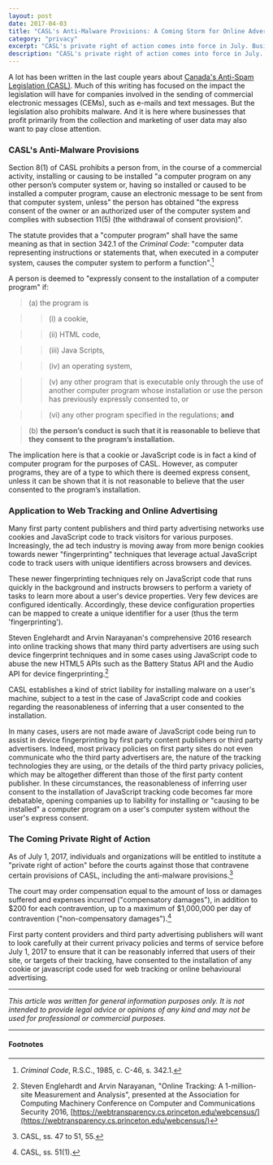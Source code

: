 ```yaml
---
layout: post
date: 2017-04-03
title: "CASL's Anti-Malware Provisions: A Coming Storm for Online Advertisers?"
category: "privacy"
excerpt: "CASL's private right of action comes into force in July. Businesses that profit from web tracking will want to pay close attention."
description: "CASL's private right of action comes into force in July. Businesses that profit from web tracking will want to pay close attention."
---
```


A lot has been written in the last couple years about [Canada's Anti-Spam Legislation (CASL)](http://laws-lois.justice.gc.ca/eng/acts/E-1.6/FullText.html). Much of this writing has focused on the impact the legislation will have for companies involved in the sending of commercial electronic messages (CEMs), such as e-mails and text messages. But the legislation also prohibits malware. And it is here where businesses that profit primarily from the collection and marketing of user data may also want to pay close attention.

### CASL's Anti-Malware Provisions

Section 8(1) of CASL prohibits a person from, in the course of a commercial activity, installing or causing to be installed "a computer program on any other person’s computer system or, having so installed or caused to be installed a computer program, cause an electronic message to be sent from that computer system, unless" the person has obtained "the express consent of the owner or an authorized user of the computer system and complies with subsection 11(5) (the withdrawal of consent provision)".

The statute provides that a "computer program" shall have the same meaning as that in section 342.1 of the *Criminal Code*: "computer data representing instructions or statements that, when executed in a computer system, causes the computer system to perform a function".[^1]

A person is deemed to "expressly consent to the installation of a computer program" if:

> (a) the program is

> > (i) a cookie,

> > (ii) HTML code,

> > (iii) Java Scripts,

> > (iv) an operating system,

> > (v) any other program that is executable only through the use of another computer program whose installation or use the person has previously expressly consented to, or

> > (vi) any other program specified in the regulations; **and**

> (b) **the person’s conduct is such that it is reasonable to believe that they consent to the program’s installation.**

The implication here is that a cookie or JavaScript code is in fact a kind of computer program for the purposes of CASL. However, as computer programs, they are of a type to which there is deemed express consent, unless it can be shown that it is not reasonable to believe that the user consented to the program’s installation.

### Application to Web Tracking and Online Advertising

Many first party content publishers and third party advertising networks use cookies and JavaScript code to track visitors for various purposes. Increasingly, the ad tech industry is moving away from more benign cookies towards newer "fingerprinting" techniques that leverage actual JavaScript code to  track users with unique identifiers across browsers and devices.

These newer fingerprinting techniques rely on JavaScript code that runs quickly in the background and instructs browsers to perform a variety of tasks to learn more about a user's device properties. Very few devices are configured identically. Accordingly, these device configuration properties can be mapped to create a unique identifier for a user (thus the term 'fingerprinting').

Steven Englehardt and Arvin Narayanan's comprehensive 2016 research into online tracking shows that many third party advertisers are using such device fingerprint techniques and in some cases using JavaScript code to abuse the new HTML5 APIs such as the Battery Status API and the Audio API for device fingerprinting.[^2]

CASL establishes a kind of strict liability for installing malware on a user's machine, subject to a test in the case of JavaScript code and cookies regarding the reasonableness of inferring that a user consented to the installation.

In many cases, users are not made aware of JavaScript code being run to assist in device fingerprinting by first party content publishers or third party advertisers. Indeed, most privacy policies on first party sites do not even communicate who the third party advertisers are, the nature of the tracking technologies they are using, or the details of the third party privacy policies, which may be altogether different than those of the first party content publisher. In these circumstances, the reasonableness of inferring user consent to the installation of JavaScript tracking code becomes far more debatable, opening companies up to liability for installing or "causing to be installed" a computer program on a user's computer system without the user's express consent.

### The Coming Private Right of Action

As of July 1, 2017, individuals and organizations will be entitled to institute a "private right of action" before the courts against those that contravene certain provisions of CASL, including the anti-malware provisions.[^3]

The court may order compensation equal to the amount of loss or damages suffered and expenses incurred ("compensatory damages"), in addition to $200 for each contravention, up to a maximum of $1,000,000 per day of contravention ("non-compensatory damages").[^4]

First party content providers and third party advertising publishers will want to look carefully at their current privacy policies and terms of service before July 1, 2017 to ensure that it can be reasonably inferred that users of their site, or targets of their tracking, have consented to the installation of any cookie or javascript code used for web tracking or online behavioural advertising.

-----

*This article was written for general information purposes only. It is not intended to provide legal advice or opinions of any kind and may not be used for professional or commercial purposes.*

-----

#### Footnotes

[^1]: *Criminal Code*, R.S.C., 1985, c. C-46, s. 342.1.

[^2]: Steven Englehardt and Arvin Narayanan, "Online Tracking: A 1-million-site Measurement and Analysis", presented at the Association for Computing Machinery Conference on Computer and Communications Security 2016, [https://webtransparency.cs.princeton.edu/webcensus/](https://webtransparency.cs.princeton.edu/webcensus/)

[^3]: CASL, ss. 47 to 51, 55.

[^4]: CASL, ss. 51(1).
